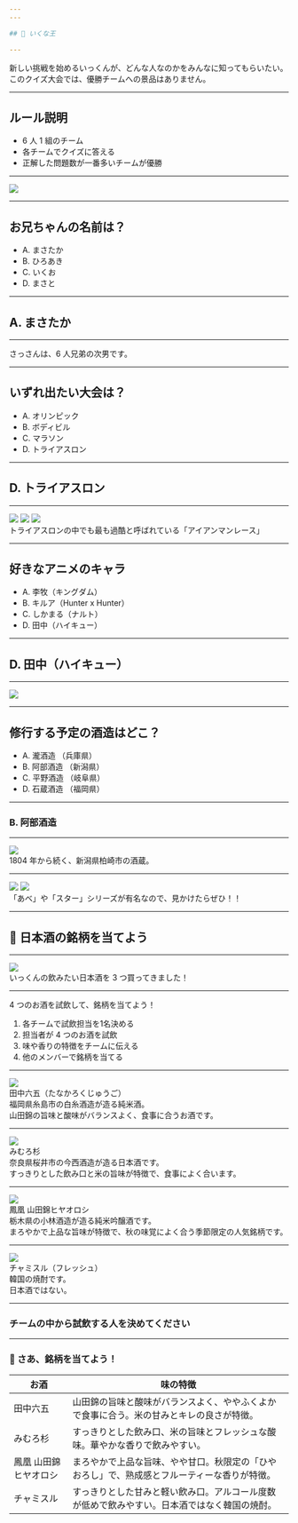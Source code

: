```yaml
---
---

## 👑 いくな王

---
```


新しい挑戦を始めるいっくんが、どんな人なのかをみんなに知ってもらいたい。 
このクイズ大会では、優勝チームへの景品はありません。  

---

## ルール説明

- 6 人 1 組のチーム
- 各チームでクイズに答える
- 正解した問題数が一番多いチームが優勝

---

<img src="/room.png" class="w-[800px] h-auto rounded-lg">

---

## お兄ちゃんの名前は？

- A. まさたか
- B. ひろあき
- C. いくお
- D. まさと

---

## A. まさたか

---

さっさんは、6 人兄弟の次男です。

---


## いずれ出たい大会は？

- A. オリンピック
- B. ボディビル
- C. マラソン
- D. トライアスロン

---

## D. トライアスロン

---

<div>
  <div class="flex space-x-10 mb-20">
    <img src="/ironman01.webp" class="w-[350px] h-auto rounded-lg">
    <img src="/ironman02.webp" class="w-[350px] h-auto rounded-lg">
    <img src="/ironman03.jpg" class="w-[350px] h-auto rounded-lg">
  </div>
  <div class="text-3xl">
  トライアスロンの中でも最も過酷と呼ばれている「アイアンマンレース」
  </div>
</div>

---

## 好きなアニメのキャラ

- A. 李牧（キングダム）
- B. キルア（Hunter x Hunter）
- C. しかまる（ナルト）
- D. 田中（ハイキュー）

---

## D. 田中（ハイキュー）

---

<img src="/tanaka.webp" class="w-[500px] h-auto rounded-lg">

---

## 修行する予定の酒造はどこ？

- A. 瀧酒造 （兵庫県）
- B. 阿部酒造 （新潟県）
- C. 平野酒造 （岐阜県）
- D. 石蔵酒造 （福岡県）

---

### B. 阿部酒造

---

<img src="/abe.webp" class="w-[350px] h-auto rounded-lg mb-20">
<div class="text-3xl">
1804 年から続く、新潟県柏崎市の酒蔵。
</div>

---

<div>
  <div class="flex space-x-10 mb-20">
    <img src="/abe-black.webp" class="w-[400px] h-auto rounded-lg">
    <img src="/vega.webp" class="w-[400px] h-auto rounded-lg">
  </div>
  <div class="text-3xl">
  「あべ」や「スター」シリーズが有名なので、見かけたらぜひ！！
  </div>
</div>

---

## 🍶 日本酒の銘柄を当てよう

---


<img src="/select-sake.jpeg" class="w-[400px] h-[300px] object-cover rounded-lg mb-10">
<div class="font-bold text-[45px]">
いっくんの飲みたい日本酒を 3 つ買ってきました！
</div>

---

<div>
<div class="font-bold text-[45px]">
4 つのお酒を試飲して、銘柄を当てよう！
</div>
<ol class="!my-0">
  <li>各チームで試飲担当を1名決める</li>
  <li>担当者が 4 つのお酒を試飲</li>
  <li>味や香りの特徴をチームに伝える</li>
  <li>他のメンバーで銘柄を当てる</li>
</ol>
</div>

---

<div class="flex space-x-10 items-center">
  <img src="/tanaka_65.jpg" class="w-[400px] h-auto object-cover rounded-lg">
  <div class="flex-1">
    <div class="text-[45px] font-bold mb-10">
      田中六五（たなかろくじゅうご）
    </div>
    <div class="text-[30px]">
      福岡県糸島市の白糸酒造が造る純米酒。
      <br/>
      山田錦の旨味と酸味がバランスよく、食事に合うお酒です。
    </div>
  </div>
</div>

---

<div class="flex space-x-30 items-center">
  <img src="/mimuro_sugi.jpg" class="w-[300px] h-auto object-cover rounded-lg">
  <div class="flex-1">
    <div class="text-[45px] font-bold mb-10">
      みむろ杉
    </div>
    <div class="text-[30px]">
      奈良県桜井市の今西酒造が造る日本酒です。
      <br/>
      すっきりとした飲み口と米の旨味が特徴で、食事によく合います。
    </div>
  </div>
</div>

---

<div class="flex space-x-30 items-center">
  <img src="/hiyaoroshi.jpg" class="w-[400px] h-auto object-cover rounded-lg">
  <div class="flex-1">
    <div class="text-[45px] font-bold mb-10">
      鳳凰 山田錦ヒヤオロシ
    </div>
    <div class="text-[30px]">
      栃木県の小林酒造が造る純米吟醸酒です。
      <br/>
      まろやかで上品な旨味が特徴で、秋の味覚によく合う季節限定の人気銘柄です。
    </div>
  </div>
</div>

---

<div class="flex space-x-30 items-center">
  <img src="/chamisul.jpg" class="w-[150px] h-auto rounded-lg">
  <div class="flex-1">
    <div class="text-[45px] font-bold mb-10">
      チャミスル（フレッシュ）
    </div>
    <div class="text-[30px]">
      韓国の焼酎です。
      <br/>
      日本酒ではない。
    </div>
  </div>
</div>

---

### チームの中から試飲する人を決めてください

---

### 🍶 さあ、銘柄を当てよう！

<table class="!w-[950px]">
<thead>
  <tr>
    <th>お酒</th>
    <th>味の特徴</th>
  </tr>
</thead>
<tbody>
  <tr>
    <td>田中六五</td>
    <td>山田錦の旨味と酸味がバランスよく、ややふくよかで食事に合う。米の甘みとキレの良さが特徴。</td>
  </tr>
  <tr>
    <td>みむろ杉</td>
    <td>すっきりとした飲み口、米の旨味とフレッシュな酸味。華やかな香りで飲みやすい。</td>
  </tr>
  <tr>
    <td>鳳凰 山田錦ヒヤオロシ</td>
    <td>まろやかで上品な旨味、やや甘口。秋限定の「ひやおろし」で、熟成感とフルーティーな香りが特徴。</td>
  </tr>
  <tr>
    <td>チャミスル</td>
    <td>すっきりとした甘みと軽い飲み口。アルコール度数が低めで飲みやすい。日本酒ではなく韓国の焼酎。</td>
  </tr>
</tbody>
</table>

